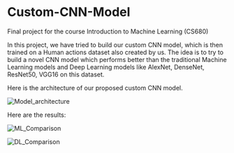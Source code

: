 # Custom-CNN-Model

Final project for the course Introduction to Machine Learning (CS680)

In this project, we have tried to build our custom CNN model, which is then trained on a Human actions dataset also created by us. The idea is to try to build a novel CNN model which performs better than the traditional Machine Learning models and Deep Learning models like AlexNet, DenseNet, ResNet50, VGG16 on this dataset. 

Here is the architecture of our proposed custom CNN model. 

![Model_architecture](https://github.com/Aman26Sharma/Custom-CNN-Model/assets/64535031/3bcf8dae-ab02-4894-a7b5-4015faa0c331)

Here are the results:

![ML_Comparison](https://github.com/Aman26Sharma/Custom-CNN-Model/assets/64535031/2a9631f6-a64d-4c02-b65b-e1e4d931898b)


![DL_Comparison](https://github.com/Aman26Sharma/Custom-CNN-Model/assets/64535031/724262bd-8237-46cf-bb3c-1c040c772ac4)


